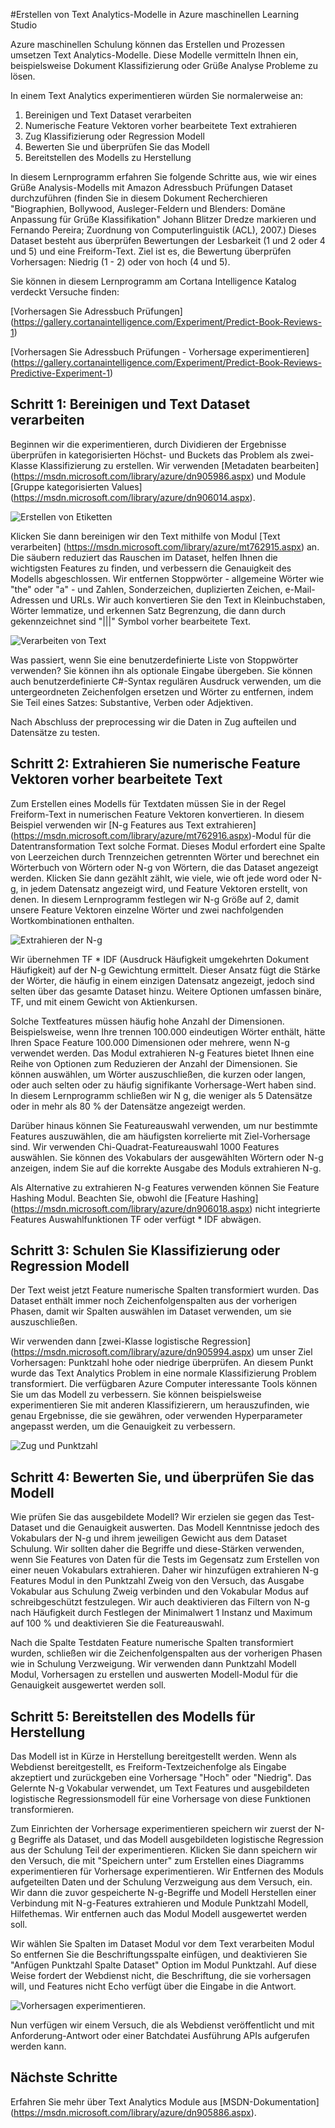 <properties
    pageTitle="Text in Azure maschinellen Learning Studio Analytics-Modelle erstellen | Microsoft Azure"
    description="So erstellen Sie Text Analytics-Modelle in Azure maschinellen Learning Studio Module für Text preprocessing, N – g oder Feature hashing verwenden"
    services="machine-learning"
    documentationCenter=""
    authors="rastala"
    manager="jhubbard"
    editor=""/>

<tags
    ms.service="machine-learning"
    ms.workload="data-services"
    ms.tgt_pltfrm="na"
    ms.devlang="na"
    ms.topic="article"
    ms.date="09/06/2016"
    ms.author="roastala" />


#<a name="create-text-analytics-models-in-azure-machine-learning-studio"></a>Erstellen von Text Analytics-Modelle in Azure maschinellen Learning Studio

Azure maschinellen Schulung können das Erstellen und Prozessen umsetzen Text Analytics-Modelle. Diese Modelle vermitteln Ihnen ein, beispielsweise Dokument Klassifizierung oder Grüße Analyse Probleme zu lösen.

In einem Text Analytics experimentieren würden Sie normalerweise an:

 1. Bereinigen und Text Dataset verarbeiten
 2. Numerische Feature Vektoren vorher bearbeitete Text extrahieren
 3. Zug Klassifizierung oder Regression Modell
 4. Bewerten Sie und überprüfen Sie das Modell
 5. Bereitstellen des Modells zu Herstellung

In diesem Lernprogramm erfahren Sie folgende Schritte aus, wie wir eines Grüße Analysis-Modells mit Amazon Adressbuch Prüfungen Dataset durchzuführen (finden Sie in diesem Dokument Recherchieren "Biographien, Bollywood, Ausleger-Feldern und Blenders: Domäne Anpassung für Grüße Klassifikation" Johann Blitzer Dredze markieren und Fernando Pereira; Zuordnung von Computerlinguistik (ACL), 2007.) Dieses Dataset besteht aus überprüfen Bewertungen der Lesbarkeit (1 und 2 oder 4 und 5) und eine Freiform-Text. Ziel ist es, die Bewertung überprüfen Vorhersagen: Niedrig (1 - 2) oder von hoch (4 und 5).

Sie können in diesem Lernprogramm am Cortana Intelligence Katalog verdeckt Versuche finden:

[Vorhersagen Sie Adressbuch Prüfungen] (https://gallery.cortanaintelligence.com/Experiment/Predict-Book-Reviews-1)

[Vorhersagen Sie Adressbuch Prüfungen - Vorhersage experimentieren] (https://gallery.cortanaintelligence.com/Experiment/Predict-Book-Reviews-Predictive-Experiment-1)

## <a name="step-1-clean-and-preprocess-text-dataset"></a>Schritt 1: Bereinigen und Text Dataset verarbeiten

Beginnen wir die experimentieren, durch Dividieren der Ergebnisse überprüfen in kategorisierten Höchst- und Buckets das Problem als zwei-Klasse Klassifizierung zu erstellen. Wir verwenden [Metadaten bearbeiten] (https://msdn.microsoft.com/library/azure/dn905986.aspx) und Module [Gruppe kategorisierten Values] (https://msdn.microsoft.com/library/azure/dn906014.aspx).

![Erstellen von Etiketten](./media/machine-learning-text-analytics-module-tutorial/create-label.png)

Klicken Sie dann bereinigen wir den Text mithilfe von Modul [Text verarbeiten] (https://msdn.microsoft.com/library/azure/mt762915.aspx) an. Die säubern reduziert das Rauschen im Dataset, helfen Ihnen die wichtigsten Features zu finden, und verbessern die Genauigkeit des Modells abgeschlossen. Wir entfernen Stoppwörter - allgemeine Wörter wie "the" oder "a" - und Zahlen, Sonderzeichen, duplizierten Zeichen, e-Mail-Adressen und URLs. Wir auch konvertieren Sie den Text in Kleinbuchstaben, Wörter lemmatize, und erkennen Satz Begrenzung, die dann durch gekennzeichnet sind "|||" Symbol vorher bearbeitete Text.

![Verarbeiten von Text](./media/machine-learning-text-analytics-module-tutorial/preprocess-text.png)

Was passiert, wenn Sie eine benutzerdefinierte Liste von Stoppwörter verwenden? Sie können ihn als optionale Eingabe übergeben. Sie können auch benutzerdefinierte C#-Syntax regulären Ausdruck verwenden, um die untergeordneten Zeichenfolgen ersetzen und Wörter zu entfernen, indem Sie Teil eines Satzes: Substantive, Verben oder Adjektiven.

Nach Abschluss der preprocessing wir die Daten in Zug aufteilen und Datensätze zu testen.

## <a name="step-2-extract-numeric-feature-vectors-from-pre-processed-text"></a>Schritt 2: Extrahieren Sie numerische Feature Vektoren vorher bearbeitete Text

Zum Erstellen eines Modells für Textdaten müssen Sie in der Regel Freiform-Text in numerischen Feature Vektoren konvertieren. In diesem Beispiel verwenden wir [N-g Features aus Text extrahieren] (https://msdn.microsoft.com/library/azure/mt762916.aspx)-Modul für die Datentransformation Text solche Format. Dieses Modul erfordert eine Spalte von Leerzeichen durch Trennzeichen getrennten Wörter und berechnet ein Wörterbuch von Wörtern oder N-g von Wörtern, die das Dataset angezeigt werden. Klicken Sie dann gezählt zählt, wie viele, wie oft jede word oder N-g, in jedem Datensatz angezeigt wird, und Feature Vektoren erstellt, von denen. In diesem Lernprogramm festlegen wir N-g Größe auf 2, damit unsere Feature Vektoren einzelne Wörter und zwei nachfolgenden Wortkombinationen enthalten.

![Extrahieren der N-g](./media/machine-learning-text-analytics-module-tutorial/extract-ngrams.png)

Wir übernehmen TF * IDF (Ausdruck Häufigkeit umgekehrten Dokument Häufigkeit) auf der N-g Gewichtung ermittelt. Dieser Ansatz fügt die Stärke der Wörter, die häufig in einem einzigen Datensatz angezeigt, jedoch sind selten über das gesamte Dataset hinzu. Weitere Optionen umfassen binäre, TF, und mit einem Gewicht von Aktienkursen.

Solche Textfeatures müssen häufig hohe Anzahl der Dimensionen. Beispielsweise, wenn Ihre trennen 100.000 eindeutigen Wörter enthält, hätte Ihren Space Feature 100.000 Dimensionen oder mehrere, wenn N-g verwendet werden. Das Modul extrahieren N-g Features bietet Ihnen eine Reihe von Optionen zum Reduzieren der Anzahl der Dimensionen. Sie können auswählen, um Wörter auszuschließen, die kurzen oder langen, oder auch selten oder zu häufig signifikante Vorhersage-Wert haben sind. In diesem Lernprogramm schließen wir N g, die weniger als 5 Datensätze oder in mehr als 80 % der Datensätze angezeigt werden.

Darüber hinaus können Sie Featureauswahl verwenden, um nur bestimmte Features auszuwählen, die am häufigsten korrelierte mit Ziel-Vorhersage sind. Wir verwenden Chi-Quadrat-Featureauswahl 1000 Features auswählen. Sie können des Vokabulars der ausgewählten Wörtern oder N-g anzeigen, indem Sie auf die korrekte Ausgabe des Moduls extrahieren N-g.

Als Alternative zu extrahieren N-g Features verwenden können Sie Feature Hashing Modul. Beachten Sie, obwohl die [Feature Hashing] (https://msdn.microsoft.com/library/azure/dn906018.aspx) nicht integrierte Features Auswahlfunktionen TF oder verfügt * IDF abwägen.

## <a name="step-3-train-classification-or-regression-model"></a>Schritt 3: Schulen Sie Klassifizierung oder Regression Modell

Der Text weist jetzt Feature numerische Spalten transformiert wurden. Das Dataset enthält immer noch Zeichenfolgenspalten aus der vorherigen Phasen, damit wir Spalten auswählen im Dataset verwenden, um sie auszuschließen.

Wir verwenden dann [zwei-Klasse logistische Regression] (https://msdn.microsoft.com/library/azure/dn905994.aspx) um unser Ziel Vorhersagen: Punktzahl hohe oder niedrige überprüfen. An diesem Punkt wurde das Text Analytics Problem in eine normale Klassifizierung Problem transformiert. Die verfügbaren Azure Computer interessante Tools können Sie um das Modell zu verbessern. Sie können beispielsweise experimentieren Sie mit anderen Klassifizierern, um herauszufinden, wie genau Ergebnisse, die sie gewähren, oder verwenden Hyperparameter angepasst werden, um die Genauigkeit zu verbessern.

![Zug und Punktzahl](./media/machine-learning-text-analytics-module-tutorial/scoring-text.png)

## <a name="step-4-score-and-validate-the-model"></a>Schritt 4: Bewerten Sie, und überprüfen Sie das Modell

Wie prüfen Sie das ausgebildete Modell? Wir erzielen sie gegen das Test-Dataset und die Genauigkeit auswerten. Das Modell Kenntnisse jedoch des Vokabulars der N-g und ihrem jeweiligen Gewicht aus dem Dataset Schulung. Wir sollten daher die Begriffe und diese-Stärken verwenden, wenn Sie Features von Daten für die Tests im Gegensatz zum Erstellen von einer neuen Vokabulars extrahieren. Daher wir hinzufügen extrahieren N-g Features Modul in den Punktzahl Zweig von den Versuch, das Ausgabe Vokabular aus Schulung Zweig verbinden und den Vokabular Modus auf schreibgeschützt festzulegen. Wir auch deaktivieren das Filtern von N-g nach Häufigkeit durch Festlegen der Minimalwert 1 Instanz und Maximum auf 100 % und deaktivieren Sie die Featureauswahl.

Nach die Spalte Testdaten Feature numerische Spalten transformiert wurden, schließen wir die Zeichenfolgenspalten aus der vorherigen Phasen wie in Schulung Verzweigung. Wir verwenden dann Punktzahl Modell Modul, Vorhersagen zu erstellen und auswerten Modell-Modul für die Genauigkeit ausgewertet werden soll.

## <a name="step-5-deploy-the-model-to-production"></a>Schritt 5: Bereitstellen des Modells für Herstellung

Das Modell ist in Kürze in Herstellung bereitgestellt werden. Wenn als Webdienst bereitgestellt, es Freiform-Textzeichenfolge als Eingabe akzeptiert und zurückgeben eine Vorhersage "Hoch" oder "Niedrig". Das Gelernte N-g Vokabular verwendet, um Text Features und ausgebildeten logistische Regressionsmodell für eine Vorhersage von diese Funktionen transformieren. 

Zum Einrichten der Vorhersage experimentieren speichern wir zuerst der N-g Begriffe als Dataset, und das Modell ausgebildeten logistische Regression aus der Schulung Teil der experimentieren. Klicken Sie dann speichern wir den Versuch, die mit "Speichern unter" zum Erstellen eines Diagramms experimentieren für Vorhersage experimentieren. Wir Entfernen des Moduls aufgeteilten Daten und der Schulung Verzweigung aus dem Versuch, ein. Wir dann die zuvor gespeicherte N-g-Begriffe und Modell Herstellen einer Verbindung mit N-g-Features extrahieren und Module Punktzahl Modell, Hilfethemas. Wir entfernen auch das Modul Modell ausgewertet werden soll.

Wir wählen Sie Spalten im Dataset Modul vor dem Text verarbeiten Modul So entfernen Sie die Beschriftungsspalte einfügen, und deaktivieren Sie "Anfügen Punktzahl Spalte Dataset" Option im Modul Punktzahl. Auf diese Weise fordert der Webdienst nicht, die Beschriftung, die sie vorhersagen will, und Features nicht Echo verfügt über die Eingabe in die Antwort.

![Vorhersagen experimentieren.](./media/machine-learning-text-analytics-module-tutorial/predictive-text.png)

Nun verfügen wir einem Versuch, die als Webdienst veröffentlicht und mit Anforderung-Antwort oder einer Batchdatei Ausführung APIs aufgerufen werden kann.

## <a name="next-steps"></a>Nächste Schritte

Erfahren Sie mehr über Text Analytics Module aus [MSDN-Dokumentation] (https://msdn.microsoft.com/library/azure/dn905886.aspx).
